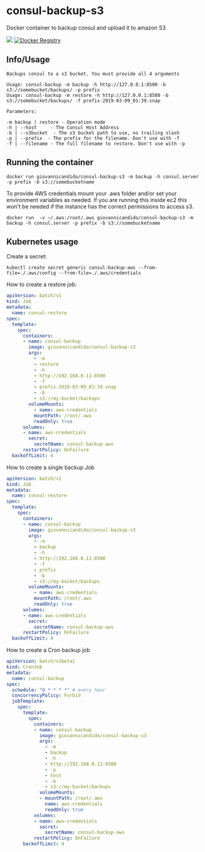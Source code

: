 # consul-backup-s3
Docker container to backup consul and upload it to amazon S3

[![](https://badge.imagelayers.io/giovannicandido/consul-backup-s3:latest.svg)](https://imagelayers.io/?images=giovannicandido/consul-backup-s3:latest 'Get your own badge on imagelayers.io')
[![Docker Registry](https://img.shields.io/docker/pulls/giovannicandido/consul-backup-s3.svg)](https://registry.hub.docker.com/u/giovannicandido/consul-backup-s3)&nbsp;


Info/Usage
-----

```
Backups consul to a s3 bucket. You must provide all 4 arguments

Usage: consul-backup -m backup -h http://127.0.0.1:8500 -b s3://somebucket/backups/ -p prefix
Usage: consul-backup -m restore -h http://127.0.0.1:8500 -b s3://somebucket/backups/ -f prefix-2019-03-09_01:39.snap

Parameters:

-m backup | restore - Operation mode 
-h | --host     - The Consul Host Address
-b | --s3bucket  - The s3 bucket path to use, no trailing slash
-p | --prefix  - The prefix for the filename. Don't use with -f
-f | --filename - The full filename to restore. Don't use with -p
```

Running the container
----------------------
```
docker run giovannicandido/consul-backup-s3 -m backup -h consul.server -p prefix -b s3://somebucketname
```

To provide AWS credentials mount your .aws folder and/or set your environment
variables as needed. If you are running this inside ec2 this won't be needed
if the instance has the correct permissions to access s3.

```
docker run  -v ~/.aws:/root/.aws giovannicandido/consul-backup-s3 -m backup -h consul.server -p prefix -b s3://somebucketname
```

## Kubernetes usage

Create a secret:

```
kubectl create secret generic consul-backup-aws --from-file=./.aws/config --from-file=./.aws/credentials
```

How to create a restore job:

```yaml
apiVersion: batch/v1
kind: Job
metadata:
  name: consul-restore
spec:
  template:
    spec:
      containers:
      - name: consul-backup
        image: giovannicandido/consul-backup-s3
        args:
          - -m 
          - restore
          - -h
          - http://192.168.0.11:8500
          - -f
          - prefix-2019-03-09_01:39.snap
          - -b 
          - s3://my-bucket/backups
        volumeMounts:
          - name: aws-credentials
          mountPath: /root/.aws
          readOnly: true
      volumes:
      - name: aws-credentials
        secret:
          secretName: consul-backup-aws
      restartPolicy: OnFailure
  backoffLimit: 4  
```

How to create a single backup Job

```yaml
apiVersion: batch/v1
kind: Job
metadata:
  name: consul-restore
spec:
  template:
    spec:
      containers:
      - name: consul-backup
        image: giovannicandido/consul-backup-s3
        args:
          - -m 
          - backup
          - -h
          - http://192.168.0.11:8500
          - -f
          - prefix
          - -b 
          - s3://my-bucket/backups
        volumeMounts:
          - name: aws-credentials
          mountPath: /root/.aws
          readOnly: true
      volumes:
      - name: aws-credentials
        secret:
          secretName: consul-backup-aws
      restartPolicy: OnFailure
  backoffLimit: 4  
```

How to create a Cron backup job

```yaml
apiVersion: batch/v1beta1
kind: CronJob
metadata:
  name: consul-backup
spec:
  schedule: "0 * * * *" # every hour
  concurrencyPolicy: Forbid
  jobTemplate:
    spec:
      template:
        spec:
          containers:
          - name: consul-backup
            image: giovannicandido/consul-backup-s3
            args:
              - -m 
              - backup
              - -h
              - http://192.168.0.11:8500
              - -p
              - test 
              - -b 
              - s3://my-bucket/backups
            volumeMounts:
            - mountPath: /root/.aws
              name: aws-credentials
              readOnly: true
          volumes:
          - name: aws-credentials
            secret:
              secretName: consul-backup-aws
          restartPolicy: OnFailure
      backoffLimit: 4  
```

